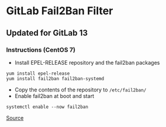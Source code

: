 # GitLab Fail2Ban Filter

## Updated for GitLab 13

### Instructions (CentOS 7)

+ Install EPEL-RELEASE repository and the fail2ban packages
```
yum install epel-release
yum install fail2ban fail2ban-systemd
```
+ Copy the contents of the repository to `/etc/fail2ban/`
+ Enable fail2ban at boot and start
```
systemctl enable --now fail2ban
```

[Source](https://gist.github.com/pawilon/238c278d3c6c4669771eb81b03264acd)